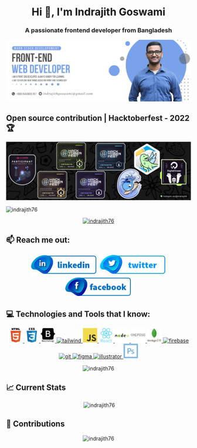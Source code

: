 <h1 align="center">Hi 👋, I'm Indrajith Goswami</h1>
<h3 align="center">A passionate frontend developer from Bangladesh</h3>
<img src='indrajithgoswami.png'/>
<h2 align="left">Open source contribution | Hacktoberfest - 2022 🏆</h2>
<a href='https://www.holopin.me/indrajith'><img src='hacktober_fest_badge.png'/></a>
<p align="left"> <img src="https://komarev.com/ghpvc/?username=indrajith76&label=Profile%20views&color=0e75b6&style=flat" alt="indrajith76" /> </p>

<p align="center"> <a href="https://github.com/ryo-ma/github-profile-trophy"><img src="https://github-profile-trophy.vercel.app/?username=indrajith76" alt="indrajith76" /></a> </p>

<h2 align="left">📫 Reach me out:</h2>
<p align="center">
<a href="https://linkedin.com/in/indrajithgoswami" target="blank"><img align="center" src="./icons/linkedin.png" alt="indrajith76" height="60" width="" /></a>
<a href="https://twitter.com/indrajithcse" target="blank"><img align="center" src="./icons/twitter.png" alt="indrajithcse" height="60" width="" /></a>
<a href="https://fb.com/indrajithcse" target="blank"><img align="center" src="./icons/facebook.png" alt="indrajithcse" height="60" width="" /></a>
</p>

<h2 align="left">💻 Technologies and Tools that I know:</h2>
<p align="center"> <a href="https://www.w3.org/html/" target="_blank" rel="noreferrer"> <img src="https://raw.githubusercontent.com/devicons/devicon/master/icons/html5/html5-original-wordmark.svg" alt="html5" width="40" height="40"/> </a> <a href="https://www.w3schools.com/css/" target="_blank" rel="noreferrer"> <img src="https://raw.githubusercontent.com/devicons/devicon/master/icons/css3/css3-original-wordmark.svg" alt="css3" width="40" height="40"/> </a><a href="https://getbootstrap.com" target="_blank" rel="noreferrer"> <img src="https://raw.githubusercontent.com/devicons/devicon/master/icons/bootstrap/bootstrap-plain-wordmark.svg" alt="bootstrap" width="40" height="40"/> </a><a href="https://tailwindcss.com/" target="_blank" rel="noreferrer"> <img src="https://www.vectorlogo.zone/logos/tailwindcss/tailwindcss-icon.svg" alt="tailwind" width="40" height="40"/> </a><a href="https://developer.mozilla.org/en-US/docs/Web/JavaScript" target="_blank" rel="noreferrer"> <img src="https://raw.githubusercontent.com/devicons/devicon/master/icons/javascript/javascript-original.svg" alt="javascript" width="40" height="40"/> </a><a href="https://reactjs.org/" target="_blank" rel="noreferrer"> <img src="https://raw.githubusercontent.com/devicons/devicon/master/icons/react/react-original-wordmark.svg" alt="react" width="40" height="40"/> </a> <a href="https://nodejs.org" target="_blank" rel="noreferrer"> <img src="https://raw.githubusercontent.com/devicons/devicon/master/icons/nodejs/nodejs-original-wordmark.svg" alt="nodejs" width="40" height="40"/> </a> <a href="https://expressjs.com" target="_blank" rel="noreferrer"> <img src="https://raw.githubusercontent.com/devicons/devicon/master/icons/express/express-original-wordmark.svg" alt="express" width="40" height="40"/> </a><a href="https://www.mongodb.com/" target="_blank" rel="noreferrer"> <img src="https://raw.githubusercontent.com/devicons/devicon/master/icons/mongodb/mongodb-original-wordmark.svg" alt="mongodb" width="40" height="40"/> </a><a href="https://firebase.google.com/" target="_blank" rel="noreferrer"> <img src="https://www.vectorlogo.zone/logos/firebase/firebase-icon.svg" alt="firebase" width="40" height="40"/> </a> <a href="https://git-scm.com/" target="_blank" rel="noreferrer"> <img src="https://www.vectorlogo.zone/logos/git-scm/git-scm-icon.svg" alt="git" width="40" height="40"/> </a> <a href="https://www.figma.com/" target="_blank" rel="noreferrer"> <img src="https://www.vectorlogo.zone/logos/figma/figma-icon.svg" alt="figma" width="40" height="40"/> </a>  <a href="https://www.adobe.com/in/products/illustrator.html" target="_blank" rel="noreferrer"> <img src="https://www.vectorlogo.zone/logos/adobe_illustrator/adobe_illustrator-icon.svg" alt="illustrator" width="40" height="40"/> </a>   <a href="https://www.photoshop.com/en" target="_blank" rel="noreferrer"> <img src="https://raw.githubusercontent.com/devicons/devicon/master/icons/photoshop/photoshop-line.svg" alt="photoshop" width="40" height="40"/> </a>   </p>

<p align='center'><img align="center" src="https://github-readme-stats.vercel.app/api/top-langs?username=indrajith76&show_icons=true&locale=en&layout=compact" alt="indrajith76" /></p>

<h2 align='left'>📈 Current Stats</h2>
<p align='center'>&nbsp;<img align="center" src="https://github-readme-stats.vercel.app/api?username=indrajith76&show_icons=true&locale=en" alt="indrajith76" /></p>

<h2 align='left'>🎁 Contributions</h2>
<p align='center'><img align="center" src="https://github-readme-streak-stats.herokuapp.com/?user=indrajith76&" alt="indrajith76" /></p>
